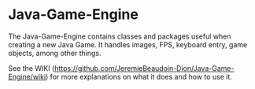 # Java-Game-Engine
The Java-Game-Engine contains classes and packages useful when creating a new Java Game. It handles images, FPS, keyboard entry, game objects, among other things.

See the WIKI (https://github.com/JeremieBeaudoin-Dion/Java-Game-Engine/wiki) for more explanations on what it does and how to use it.
